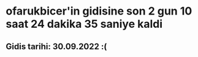 # ofarukbicer'in gidisine son 2 gun 10 saat 24 dakika 35 saniye kaldi

## Gidis tarihi: 30.09.2022 :(
